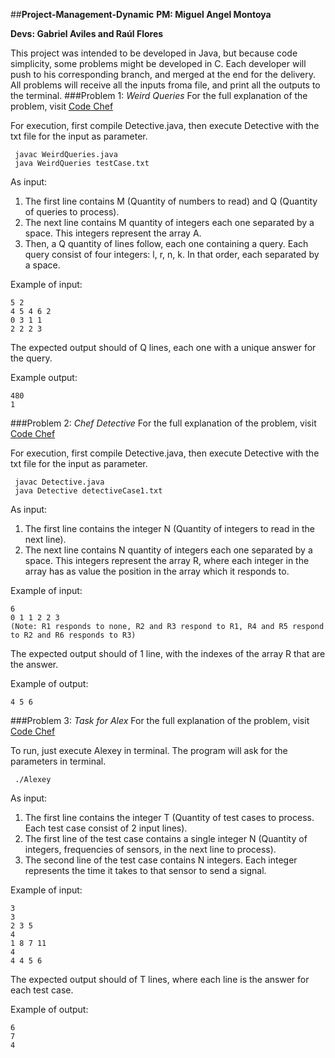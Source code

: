 ##**Project-Management-Dynamic**
**PM: Miguel Angel Montoya**

**Devs: Gabriel Aviles and Raúl Flores**

This project was intended to be developed in Java, but because code simplicity, some problems might be developed in C. Each developer will push to his corresponding branch, and merged at the end for the delivery. All problems will receive all the inputs froma file, and print all the outputs to the terminal.
###Problem 1: *Weird Queries*
For the full explanation of the problem, visit [Code Chef](https://www.codechef.com/problems/SBSTCNT)

For execution, first compile Detective.java, then execute Detective with the txt file for the input as parameter.

     javac WeirdQueries.java
     java WeirdQueries testCase.txt 

As input:

 1. The first line contains M (Quantity of numbers to read) and Q (Quantity of queries to process).
 2. The next line contains M quantity of integers each one separated by a space. This integers represent the array A.
 3. Then, a Q quantity of lines follow, each one containing a query. Each query consist of four integers: l, r, n, k. In that order, each separated by a space.

Example of input:

    5 2
    4 5 4 6 2
    0 3 1 1
    2 2 2 3
The expected output should of Q lines, each one with a unique answer for the query.

Example output:

    480
    1

###Problem 2: *Chef Detective*
For the full explanation of the problem, visit [Code Chef](https://www.codechef.com/problems/CHEFDETE)

For execution, first compile Detective.java, then execute Detective with the txt file for the input as parameter.

     javac Detective.java
     java Detective detectiveCase1.txt

As input:

 1. The first line contains the integer N (Quantity of integers to read in the next line).
 2. The next line contains N quantity of integers each one separated by a space. This integers represent the array R, where each integer in the array has as value the position in the array which it responds to.

Example of input:

    6
    0 1 1 2 2 3
    (Note: R1 responds to none, R2 and R3 respond to R1, R4 and R5 respond to R2 and R6 responds to R3)

The expected output should of 1 line, with the indexes of the array R that are the answer.

Example of output:

    4 5 6

###Problem 3: *Task for Alex*
For the full explanation of the problem, visit [Code Chef](https://www.codechef.com/problems/ALEXTASK)

To run, just execute Alexey in terminal. The program will ask for the parameters in terminal.

     ./Alexey

As input:

 1. The first line contains the integer T (Quantity of test cases to process. Each test case consist of 2 input lines).
 2. The first line of the test case contains a single integer N (Quantity of integers, frequencies of sensors, in the next line to process).
 3. The second line of the test case contains N integers. Each integer represents the time it takes to that sensor to send a signal.

Example of input:

    3
    3
    2 3 5
    4
    1 8 7 11
    4
    4 4 5 6

The expected output should of T lines, where each line is the answer for each test case.

Example of output:

    6
    7
    4
